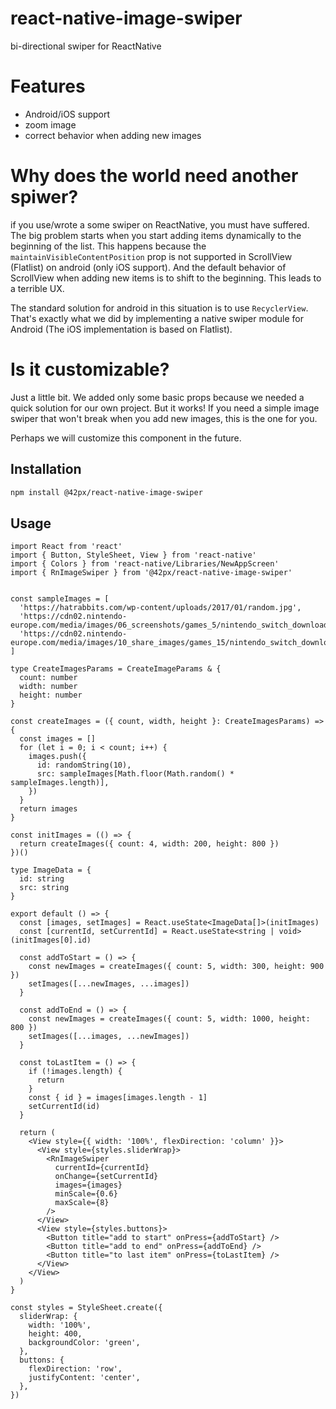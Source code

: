 # react-native-image-swiper

bi-directional swiper for ReactNative

# Features

* Android/iOS support
* zoom image
* correct behavior when adding new images

# Why does the world need another spiwer?

if you use/wrote a some swiper on ReactNative, you must have suffered. The big problem starts when you start adding items dynamically to the beginning of the list. This happens because the `maintainVisibleContentPosition` prop is not supported in ScrollView (Flatlist) on android (only iOS support). And the default behavior of ScrollView when adding new items is to shift to the beginning. This leads to a terrible UX. 

The standard solution for android in this situation is to use `RecyclerView`. That's exactly what we did by implementing a native swiper module for Android (The iOS implementation is based on Flatlist).


# Is it customizable?

Just a little bit. We added only some basic props because we needed a quick solution for our own project. But it works! If you need a simple image swiper that won't break when you add new images, this is the one for you.

Perhaps we will customize this component in the future.


## Installation

```sh
npm install @42px/react-native-image-swiper
```

## Usage

```tsx
import React from 'react'
import { Button, StyleSheet, View } from 'react-native'
import { Colors } from 'react-native/Libraries/NewAppScreen'
import { RnImageSwiper } from '@42px/react-native-image-swiper'


const sampleImages = [
  'https://hatrabbits.com/wp-content/uploads/2017/01/random.jpg',
  'https://cdn02.nintendo-europe.com/media/images/06_screenshots/games_5/nintendo_switch_download_software_2/nswitchds_lostinrandom/NSwitchDS_LostInRandom_06.jpg',
  'https://cdn02.nintendo-europe.com/media/images/10_share_images/games_15/nintendo_switch_download_software_1/H2x1_NSwitchDS_LostInRandom_image1600w.jpg',
]

type CreateImagesParams = CreateImageParams & {
  count: number
  width: number
  height: number
}

const createImages = ({ count, width, height }: CreateImagesParams) => {
  const images = []
  for (let i = 0; i < count; i++) {
    images.push({
      id: randomString(10),
      src: sampleImages[Math.floor(Math.random() * sampleImages.length)],
    })
  }
  return images
}

const initImages = (() => {
  return createImages({ count: 4, width: 200, height: 800 })
})()

type ImageData = {
  id: string
  src: string
}

export default () => {
  const [images, setImages] = React.useState<ImageData[]>(initImages)
  const [currentId, setCurrentId] = React.useState<string | void>(initImages[0].id)

  const addToStart = () => {
    const newImages = createImages({ count: 5, width: 300, height: 900 })
    setImages([...newImages, ...images])
  }

  const addToEnd = () => {
    const newImages = createImages({ count: 5, width: 1000, height: 800 })
    setImages([...images, ...newImages])
  }

  const toLastItem = () => {
    if (!images.length) {
      return
    }
    const { id } = images[images.length - 1]
    setCurrentId(id)
  }

  return (
    <View style={{ width: '100%', flexDirection: 'column' }}>
      <View style={styles.sliderWrap}>
        <RnImageSwiper
          currentId={currentId}
          onChange={setCurrentId}
          images={images}
          minScale={0.6}
          maxScale={8}
        />
      </View>
      <View style={styles.buttons}>
        <Button title="add to start" onPress={addToStart} />
        <Button title="add to end" onPress={addToEnd} />
        <Button title="to last item" onPress={toLastItem} />
      </View>
    </View>
  )
}

const styles = StyleSheet.create({
  sliderWrap: {
    width: '100%',
    height: 400,
    backgroundColor: 'green',
  },
  buttons: {
    flexDirection: 'row',
    justifyContent: 'center',
  },
})
```